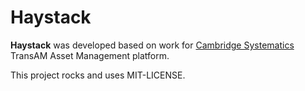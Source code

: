 # Haystack
**Haystack** was developed based on work for [Cambridge Systematics](www.camsys.com) TransAM Asset Management platform.

This project rocks and uses MIT-LICENSE.